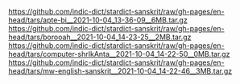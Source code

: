 https://github.com/indic-dict/stardict-sanskrit/raw/gh-pages/en-head/tars/apte-bi__2021-10-04_13-36-09__6MB.tar.gz  
https://github.com/indic-dict/stardict-sanskrit/raw/gh-pages/en-head/tars/borooah__2021-10-04_14-23-25__2MB.tar.gz  
https://github.com/indic-dict/stardict-sanskrit/raw/gh-pages/en-head/tars/computer-shrIkAnta__2021-10-04_14-22-50__0MB.tar.gz  
https://github.com/indic-dict/stardict-sanskrit/raw/gh-pages/en-head/tars/mw-english-sanskrit__2021-10-04_14-22-46__3MB.tar.gz  
